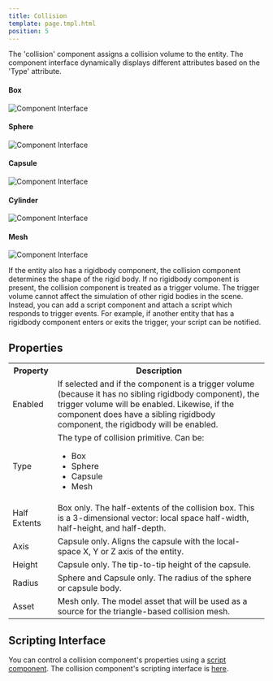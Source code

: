 ```yaml
---
title: Collision
template: page.tmpl.html
position: 5
---
```


The 'collision' component assigns a collision volume to the entity. The component interface dynamically displays different attributes based on the 'Type' attribute.

#### Box
![Component Interface](/images/platform/component_collisionbox.png)
#### Sphere
![Component Interface](/images/platform/component_collisionsphere.png)
#### Capsule
![Component Interface](/images/platform/component_collisioncapsule.png)
#### Cylinder
![Component Interface](/images/platform/component_collisioncylinder.png)
#### Mesh
![Component Interface](/images/platform/component_collisionmesh.png)

If the entity also has a rigidbody component, the collision component determines the shape of the rigid body. If no rigidbody component is present, the collision component is treated as a trigger volume. The trigger volume cannot affect the simulation of other rigid bodies in the scene. Instead, you can add a script component and attach a script which responds to trigger events. For example, if another entity that has a rigidbody component enters or exits the trigger, your script can be notified.

## Properties

<table class="table table-striped">
    <col class="property-name"></col>
    <col class="property-description"></col>
    <tr><th>Property</th><th>Description</th></tr>
    <tr><td>Enabled</td><td>If selected and if the component is a trigger volume (because it has no sibling rigidbody component), the trigger volume will be enabled. Likewise, if the component does have a sibling rigidbody component, the rigidbody will be enabled.</td></tr>
    <tr><td>Type</td><td>The type of collision primitive. Can be:<ul><li>Box</li><li>Sphere</li><li>Capsule</li><li>Mesh</li></ul></td></tr>
    <tr><td>Half Extents</td><td>Box only. The half-extents of the collision box. This is a 3-dimensional vector: local space half-width, half-height, and half-depth.</td></tr>
    <tr><td>Axis</td><td>Capsule only. Aligns the capsule with the local-space X, Y or Z axis of the entity.</td></tr>
    <tr><td>Height</td><td>Capsule only. The tip-to-tip height of the capsule.</td></tr>
    <tr><td>Radius</td><td>Sphere and Capsule only. The radius of the sphere or capsule body.</td></tr>
    <tr><td>Asset</td><td>Mesh only. The model asset that will be used as a source for the triangle-based collision mesh.</td></tr>
</table>

## Scripting Interface

You can control a collision component's properties using a [script component][script_component]. The collision component's scripting interface is [here][docs].

[script_component]: /user-manual/packs/entities/components/script
[docs]: /engine/api/stable/symbols/pc.fw.CollisionComponent.html
